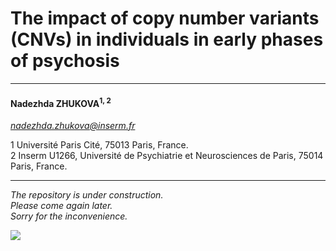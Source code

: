 # The impact of copy number variants (CNVs) in individuals in early phases of psychosis
---  
  
#### **Nadezhda ZHUKOVA**<sup>1, 2</sup>  
*nadezhda.zhukova@inserm.fr*  

1 Université Paris Cité, 75013 Paris, France.  
2 Inserm U1266, Université de Psychiatrie et Neurosciences de Paris, 75014 Paris, France.  

---


*The repository is under construction.*  
*Please come again later.*  
*Sorry for the inconvenience.*

![](https://icons.veryicon.com/png/o/education-technology/ui-icon/system-operation-and-maintenance.png)
